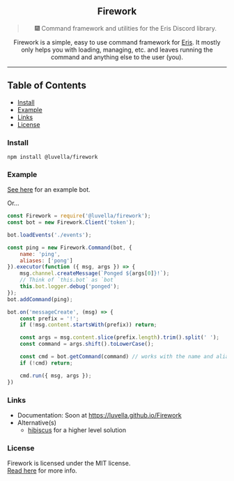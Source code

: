 <div align="center">
	<h2>Firework</h2>
	<blockquote align="center">🎆 Command framework and utilities for the Eris Discord library.</blockquote>
	<p>
    	Firework is a simple, easy to use command framework for <a href="https://abal.moe/Eris/">Eris</a>. It mostly only helps you with loading, managing, etc. and leaves running the command and anything else to the user (you). 
    	<hr>
	</p>
</div>

## Table of Contents
- [Install](#install)
- [Example](#example)
- [Links](#links)
- [License](#license) 

### Install 
`npm install @luvella/firework`

### Example
[See here](example/) for an example bot.  

Or...  
```js
const Firework = require('@luvella/firework');
const bot = new Firework.Client('token');

bot.loadEvents('./events');

const ping = new Firework.Command(bot, {
	name: 'ping',
	aliases: ['pong']
}).executor(function ({ msg, args }) => {
	msg.channel.createMessage(`Ponged ${args[0]}!`);
	// Think of `this.bot` as `bot`
	this.bot.logger.debug('ponged');
});
bot.addCommand(ping);

bot.on('messageCreate', (msg) => {
	const prefix = '!';
	if (!msg.content.startsWith(prefix)) return;

	const args = msg.content.slice(prefix.length).trim().split(' ');
	const command = args.shift().toLowerCase();

	const cmd = bot.getCommand(command) // works with the name and aliases as well
	if (!cmd) return;

	cmd.run({ msg, args });
})
```

### Links
- Documentation: Soon at https://luvella.github.io/Firework
- Alternative(s)
  - [hibiscus](https://github.com/hibiscus-eris/hibiscus) for a higher level solution

### License
Firework is licensed under the MIT license.  
[Read here](LICENSE) for more info.

